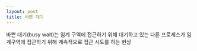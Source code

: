 ```yaml
---
layout: post
title: 바쁜 대기
---
```


바쁜 대기(busy wait)는 임계 구역에 접근하기 위해 대기하고 있는 다른 프로세스가 임계구역에 접근하기 위해 계속적으로 접근 시도를 하는 현상
